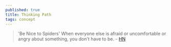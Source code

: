 ```yaml
---
published: true
title: Thinking Path
tags: concept
---
```

> 'Be Nice to Spiders' When everyone else is afraid or uncomfortable or angry about something, you don't have to be. - [HN](https://news.ycombinator.com/item?id=37426107)
